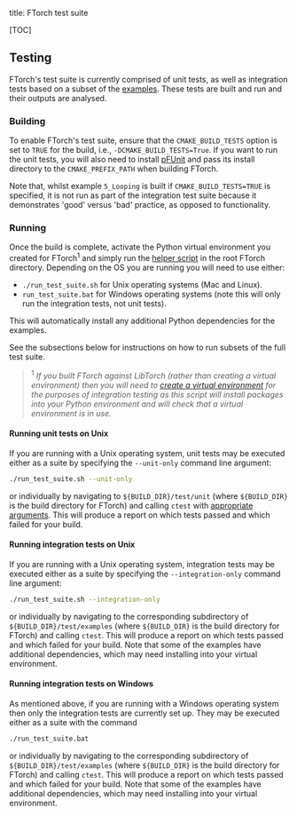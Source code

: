 title: FTorch test suite

[TOC]

## Testing

FTorch's test suite is currently comprised of unit tests, as well as integration
tests based on a subset of the [examples](examples.html). These tests are built
and run and their outputs are analysed.

### Building

To enable FTorch's test suite, ensure that the `CMAKE_BUILD_TESTS` option
is set to `TRUE` for the build,  i.e., `-DCMAKE_BUILD_TESTS=True`. If you want
to run the unit tests, you will also need to install
[pFUnit](https://github.com/Goddard-Fortran-Ecosystem/pFUnit) and pass its
install directory to the `CMAKE_PREFIX_PATH` when building FTorch.

Note that, whilst example `5_Looping` is built if `CMAKE_BUILD_TESTS=TRUE` is
specified, it is not run as part of the integration test suite because it
demonstrates 'good' versus 'bad' practice, as opposed to functionality.

### Running

Once the build is complete, activate the Python virtual environment you created
for FTorch<sup>1</sup> and simply run the
[helper script](https://github.com/Cambridge-ICCS/FTorch/blob/main/run_test_suite.sh)
in the root FTorch directory. Depending on the OS you are running you will need
to use either:

- `./run_test_suite.sh` for Unix operating systems (Mac and Linux).
- `run_test_suite.bat` for Windows operating systems (note this will only run
  the integration tests, not unit tests).

This will automatically install any additional Python dependencies for the
examples.

See the subsections below for instructions on how to run subsets of the full
test suite.

> <sup>1</sup> _If you built FTorch against LibTorch (rather than creating a
virtual environment) then you will need to
[create a virtual environment](https://docs.python.org/3/library/venv.html) for
the purposes of integration testing as this script will install packages into your
Python environment and will check that a virtual environment is in use._

#### Running unit tests on Unix

If you are running with a Unix operating system, unit tests may be
executed either as a suite by specifying the `--unit-only` command line
argument:
```sh
./run_test_suite.sh --unit-only
```
or individually by navigating to `${BUILD_DIR}/test/unit` (where `${BUILD_DIR}`
is the build directory for FTorch) and calling `ctest` with
[appropriate arguments](https://cmake.org/cmake/help/latest/manual/ctest.1.html).
This will produce a report on which tests passed and which failed for your
build.

#### Running integration tests on Unix

If you are running with a Unix operating system, integration tests may be
executed either as a suite by specifying the `--integration-only` command line
argument:
```sh
./run_test_suite.sh --integration-only
```
or individually by navigating to the corresponding subdirectory of
`${BUILD_DIR}/test/examples` (where `${BUILD_DIR}` is the build directory for
FTorch) and calling `ctest`. This will produce a report on which tests passed
and which failed for your build. Note that some of the examples have additional
dependencies, which may need installing into your virtual environment.

#### Running integration tests on Windows

As mentioned above, if you are running with a Windows operating system then
only the integration tests are currently set up. They may be executed either as
a suite with the command
```sh
./run_test_suite.bat
```
or individually by navigating to the corresponding subdirectory of
`${BUILD_DIR}/test/examples` (where `${BUILD_DIR}` is the build directory for
FTorch) and calling `ctest`. This will produce a report on which tests passed
and which failed for your build. Note that some of the examples have additional
dependencies, which may need installing into your virtual environment.
